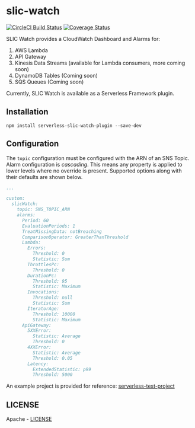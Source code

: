 # slic-watch

[![CircleCI Build Status](https://circleci.com/gh/fourTheorem/slic-watch.svg?style=shield)](https://app.circleci.com/pipelines/github/fourTheorem/slic-watch)
[![Coverage Status](https://coveralls.io/repos/github/fourTheorem/slic-watch/badge.svg?branch=master)](https://coveralls.io/github/fourTheorem/slic-watch?branch=master)

SLIC Watch provides a CloudWatch Dashboard and Alarms for:

 1. AWS Lambda
 2. API Gateway
 3. Kinesis Data Streams (available for Lambda consumers, more coming soon)
 4. DynamoDB Tables (Coming soon)
 5. SQS Queues (Coming soon)

Currently, SLIC Watch is available as a Serverless Framework plugin.

## Installation

```
npm install serverless-slic-watch-plugin --save-dev
```

## Configuration


The `topic` configuration must be configured with the ARN of an SNS Topic.
Alarm configuration is _cascading_. This means any property is applied to lower levels where no override is present.
Supported options along with their defaults are shown below.


```yaml
...

custom:
  slicWatch:
    topic: SNS_TOPIC_ARN
    alarms:
      Period: 60 
      EvaluationPeriods: 1
      TreatMissingData: notBreaching
      ComparisonOperator: GreaterThanThreshold
      Lambda:
        Errors:
          Threshold: 0
          Statistic: Sum
        ThrottlesPc:
          Threshold: 0
        DurationPc:
          Threshold: 95
          Statistic: Maximum
        Invocations:
          Threshold: null
          Statistic: Sum
        IteratorAge:
          Threshold: 10000
          Statistic: Maximum
      ApiGateway:
        5XXError:
          Statistic: Average
          Threshold: 0
        4XXError:
          Statistic: Average
          Threshold: 0.05
        Latency:
          ExtendedStatistic: p99
          Threshold: 5000
```

An example project is provided for reference: [serverless-test-project](../serverless-test-project)

## LICENSE

Apache - [LICENSE](../LICENSE)
